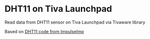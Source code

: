 # DHT11 on Tiva Launchpad
Read data from DHT11 sensor on Tiva Launchpad via Tivaware library

Based on [DHT11 code from ImpulseImp](https://github.com/ImpulseImp/My_libs/blob/main/DHT11/main.c)
